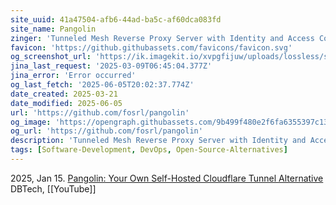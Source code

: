 ```yaml
---
site_uuid: 41a47504-afb6-44ad-ba5c-af60dca083fd
site_name: Pangolin
zinger: 'Tunneled Mesh Reverse Proxy Server with Identity and Access Control and Dashboard UI'
favicon: 'https://github.githubassets.com/favicons/favicon.svg'
og_screenshot_url: 'https://ik.imagekit.io/xvpgfijuw/uploads/lossless/screenshots/20250605_Pangolin_og_screenshot.jpeg'
jina_last_request: '2025-03-09T06:45:04.377Z'
jina_error: 'Error occurred'
og_last_fetch: '2025-06-05T20:02:37.774Z'
date_created: 2025-03-21
date_modified: 2025-06-05
url: 'https://github.com/fosrl/pangolin'
og_image: 'https://opengraph.githubassets.com/9b499f480e2f6fa6355397c134f2c037b3ae8efbe541b1a732680c1395a32756/fosrl/pangolin'
og_url: 'https://github.com/fosrl/pangolin'
description: 'Tunneled Mesh Reverse Proxy Server with Identity and Access Control and Dashboard UI - fosrl/pangolin'
tags: [Software-Development, DevOps, Open-Source-Alternatives]
---
```


2025, Jan 15. [Pangolin: Your Own Self-Hosted Cloudflare Tunnel Alternative](https://youtu.be/a-a-Xk1hXBQ?si=DBMvyI3u3X3j-Hz2) DBTech, [[YouTube]]